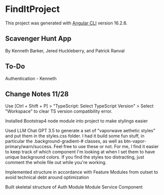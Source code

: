 # FindItProject

This project was generated with [Angular CLI](https://github.com/angular/angular-cli) version 16.2.8.

## Scavenger Hunt App

By Kenneth Barker, Jered Huckleberry, and Patrick Ranval

## To-Do

Authentication - Kenneth

## Change Notes 11/28

Use [Ctrl + Shift + P] > "TypeScript: Select TypeScript Version" > Select "Workspace" to clear TS version compatibility error.

Installed Bootstrap4 node module into project to make stylings easier

Used LLM Chat GPT 3.5 to generate a set of "vaporwave aethetic styles" and put them in the styles.css folder. I had it build some fun stuff, in particular the .background-gradient-# classes, as well as btn-vapor-primary/warn/success. Feel free to use these or not. For me, I find it easier to keep track of which component I'm looking at when I set them to have unique background colors. If you find the styles too distracting, just comment the whole file out while you're working.

Implemented structure in accordance with Feature Modules from outset to avoid technical debt around optimization

Built skeletal structure of Auth Module
Module
Service
Component
